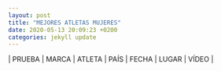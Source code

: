 ```yaml
---
layout: post
title: "MEJORES ATLETAS MUJERES"
date: 2020-05-13 20:09:23 +0200
categories: jekyll update
---
```


| PRUEBA | MARCA | ATLETA | PAÍS | FECHA | LUGAR | VÍDEO |
